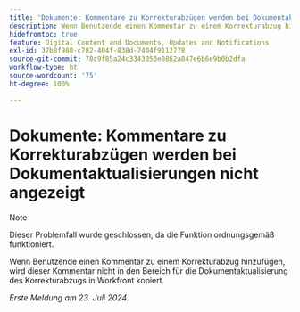 ```yaml
---
title: 'Dokumente: Kommentare zu Korrekturabzügen werden bei Dokumentaktualisierungen nicht angezeigt'
description: Wenn Benutzende einen Kommentar zu einem Korrekturabzug hinzufügen, wird dieser Kommentar nicht in den Bereich für die Dokumentaktualisierung des Korrekturabzugs in Workfront kopiert.
hidefromtoc: true
feature: Digital Content and Documents, Updates and Notifications
exl-id: 37b8f980-c782-404f-838d-7404f9112778
source-git-commit: 78c9f85a24c3343053e0862a847e6b6e9b0b2dfa
workflow-type: ht
source-wordcount: '75'
ht-degree: 100%

---
```


# Dokumente: Kommentare zu Korrekturabzügen werden bei Dokumentaktualisierungen nicht angezeigt

>[!NOTE]
>
>Dieser Problemfall wurde geschlossen, da die Funktion ordnungsgemäß funktioniert.

Wenn Benutzende einen Kommentar zu einem Korrekturabzug hinzufügen, wird dieser Kommentar nicht in den Bereich für die Dokumentaktualisierung des Korrekturabzugs in Workfront kopiert.

_Erste Meldung am 23. Juli 2024._

